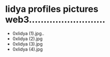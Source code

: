 # lidya profiles pictures web3..........................
- 0xlidya (1).jpg..
- 0xlidya (2).jpg
- 0xlidya (3).jpg
- 0xlidya (4).jpg
